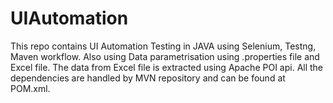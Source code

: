 # UIAutomation
This repo contains UI Automation Testing in JAVA using Selenium, Testng, Maven workflow. Also using Data parametrisation using .properties file and Excel file. The data from Excel file is extracted using Apache POI api. All the dependencies are handled by MVN repository and can be found at POM.xml.
